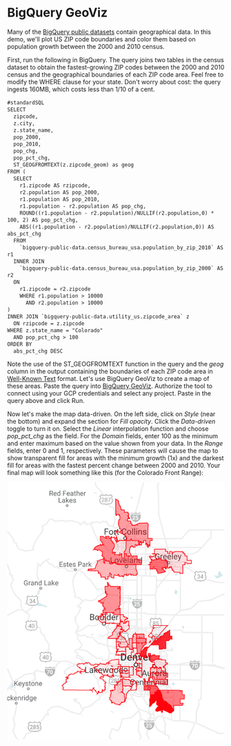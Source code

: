# BigQuery GeoViz

Many of the [BigQuery public datasets](https://cloud.google.com/bigquery/public-data/) contain geographical data. In this demo, we'll plot US ZIP code boundaries and color them based on population growth between the 2000 and 2010 census.

First, run the following in BigQuery. The query joins two tables in the census dataset to obtain the fastest-growing ZIP codes between the 2000 and 2010 census and the geographical boundaries of each ZIP code area. Feel free to modify the WHERE clause for your state. Don't worry about cost: the query ingests 160MB, which costs less than 1/10 of a cent.

```
#standardSQL
SELECT
  zipcode,
  z.city,
  z.state_name,
  pop_2000,
  pop_2010,
  pop_chg,
  pop_pct_chg,
  ST_GEOGFROMTEXT(z.zipcode_geom) as geog
FROM (
  SELECT
    r1.zipcode AS rzipcode,
    r2.population AS pop_2000,
    r1.population AS pop_2010,
    r1.population - r2.population AS pop_chg,
    ROUND((r1.population - r2.population)/NULLIF(r2.population,0) * 100, 2) AS pop_pct_chg,
    ABS((r1.population - r2.population)/NULLIF(r2.population,0)) AS abs_pct_chg
  FROM 
    `bigquery-public-data.census_bureau_usa.population_by_zip_2010` AS r1
  INNER JOIN
    `bigquery-public-data.census_bureau_usa.population_by_zip_2000` AS r2
  ON
    r1.zipcode = r2.zipcode 
    WHERE r1.population > 10000
      AND r2.population > 10000
)
INNER JOIN `bigquery-public-data.utility_us.zipcode_area` z
  ON rzipcode = z.zipcode
WHERE z.state_name = "Colorado"
  AND pop_pct_chg > 100
ORDER BY
  abs_pct_chg DESC
```

Note the use of the ST_GEOGFROMTEXT function in the query and the *geog* column in the output containing the boundaries of each ZIP code area in [Well-Known Text](https://en.wikipedia.org/wiki/Well-known_text_representation_of_geometry) format. Let's use BigQuery GeoViz to create a map of these areas. Paste the query into [BigQuery GeoViz](bigquerygeoviz.appspot.com). Authorize the tool to connect using your GCP credentials and select any project. Paste in the query above and click Run.

Now let's make the map data-driven. On the left side, click on *Style* (near the bottom) and expand the section for *Fill opacity*. Click the *Data-driven* toggle to turn it on. Select the _Linear_ interpolation function and choose _pop_pct_chg_ as the field. For the *Domain* fields, enter 100 as the minimum and enter maximum based on the value shown from your data. In the *Range* fields, enter 0 and 1, respectively. These parameters will cause the map to show transparent fill for areas with the minimum growth (1x) and the darkest fill for areas with the fastest percent change between 2000 and 2010. Your final map will look something like this (for the Colorado Front Range):

![Map of fastest growing ZIP code areas near Denver](DenverZIPs.png)
